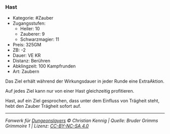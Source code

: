 ### Hast

- Kategorie: #Zauber
- Zugangsstufen:
  - Heiler: 10
  - Zauberer: 9
  - Schwarzmagier: 11
- Preis: 325GM
- ZB: -2
- Dauer: VE KR
- Distanz: Berühren
- Abklingzeit: 100 Kampfrunden
- Art: Zaubern



Das Ziel erhält während der Wirkungsdauer in jeder Runde eine ExtraAktion.

Auf jedes Ziel kann nur von einer Hast gleichzeitig profitieren.

Hast, auf ein Ziel gesprochen, dass unter dem Einfluss von Trägheit steht, hebt den Zauber Trägheit sofort auf.

---

_Fanwerk für [Dungeonslayers](https://www.dungeonslayers.net/) © Christian Kennig | Quelle: Bruder Grimms Grimmoire 1 | Lizenz: [CC-BY-NC-SA 4.0](https://creativecommons.org/licenses/by-nc-sa/4.0/deed.de)_
